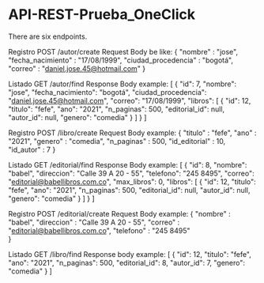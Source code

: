 # API-REST-Prueba_OneClick

There are six endpoints.

Registro	POST	/autor/create
Request Body be like:
{
    "nombre" : "jose",
    "fecha_nacimiento" : "17/08/1999",
    "ciudad_procedencia" : "bogotá",
    "correo" : "daniel.jose.45@hotmail.com"
}


Listado	GET	/autor/find
Response Body example:
[
    {
        "id": 7,
        "nombre": "jose",
        "fecha_nacimiento": "bogotá",
        "ciudad_procedencia": "daniel.jose.45@hotmail.com",
        "correo": "17/08/1999",
        "libros": [
            {
                "id": 12,
                "titulo": "fefe",
                "ano": "2021",
                "n_paginas": 500,
                "editorial_id": null,
                "autor_id": null,
                "genero": "comedia"
            }
        ]
    }
]

Registro	POST	/libro/create
Request Body example:
{
    "titulo" : "fefe",
    "ano" : "2021",
    "genero" : "comedia",
    "n_paginas" : 500,
    "id_editorial" : 10,
    "id_autor" : 7
}



Listado	GET	/editorial/find
Response Body example:
[
    {
        "id": 8,
        "nombre": "babel",
        "direccion": "Calle 39 A 20 - 55",
        "telefono": "245 8495",
        "correo": "editorial@babellibros.com.co",
        "max_libros": 0,
        "libros": [
            {
                "id": 12,
                "titulo": "fefe",
                "ano": "2021",
                "n_paginas": 500,
                "editorial_id": null,
                "autor_id": null,
                "genero": "comedia"
            }
        ]
    }
]


Registro	POST	/editorial/create
Request Body example:
{
    "nombre" : "babel",
    "direccion" : "Calle 39 A 20 - 55",
    "correo" : "editorial@babellibros.com.co",
    "telefono" : "245 8495"    
}



Listado	GET	/libro/find
Response body example:
[
    {
        "id": 12,
        "titulo": "fefe",
        "ano": "2021",
        "n_paginas": 500,
        "editorial_id": 8,
        "autor_id": 7,
        "genero": "comedia"
    }
]

